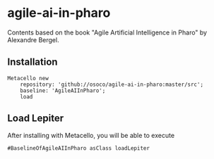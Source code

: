 # agile-ai-in-pharo
Contents based on the book "Agile Artificial Intelligence in Pharo" by Alexandre Bergel.
## Installation```stMetacello new	repository: 'github://osoco/agile-ai-in-pharo:master/src';	baseline: 'AgileAIInPharo';	load```## Load Lepiter				After installing with Metacello, you will be able to execute```#BaselineOfAgileAIInPharo asClass loadLepiter```